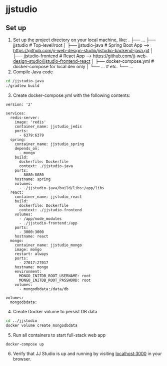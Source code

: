 # jjstudio

## Set up
1. Set up the project directory on your local machine, like:
    .
    ├── ...
    ├── jjstudio                    # Top-level/root
    │   ├── jjstudio-java           # Spring Boot App --> https://github.com/jj-web-design-studio/jjstudio-backend-java.git
    │   ├── jjstudio-frontend       # React App       --> https://github.com/jj-web-design-studio/jjstudio-frontend-react
    │   ├── docker-compose.yml      # docker-compose for local dev only
    │   └── ...                     # etc.
    └── ...
2. Compile Java code
```bash
cd /jjstudio-java
./gradlew build
```
3. Create docker-compose.yml with the following contents:
```
version: '2'

services:
  redis-server:
    image: 'redis'
    container_name: jjstudio_jedis
    ports: 
      - 6379:6379
  spring:
    container_name: jjstudio_spring
    depends_on:
      - mongo
    build:
      dockerfile: Dockerfile
      context: ./jjstudio-java
    ports:
      - 8080:8080
    hostname: spring
    volumes:
      - ./jjstudio-java/build/libs:/app/libs
  react:
    container_name: jjstudio_react
    build:
      dockerfile: Dockerfile
      context: ./jjstudio-frontend
    volumes:
      - /app/node_modules
      - ./jjstudio-frontend:/app
    ports:
      - 3000:3000
    hostname: react
  mongo:
    container_name: jjstudio_mongo
    image: mongo
    restart: always
    ports:
      - 27017:27017
    hostname: mongo
    environment:
      MONGO_INITDB_ROOT_USERNAME: root
      MONGO_INITDB_ROOT_PASSWORD: root
    volumes:
      - mongodbdata:/data/db

volumes:
  mongodbdata:
```
4. Create Docker volume to persist DB data
```bash
cd ../jjstudio
docker volume create mongodbdata
```
5. Run all containers to start full-stack web app
```bash
docker-compose up
```
6. Verify that JJ Studio is up and running by visiting [localhost:3000](http://localhost:3000) in your browser.
